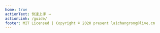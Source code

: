 ```yaml
---
home: true
actionText: 快速上手 →
actionLink: /guide/
footer: MIT Licensed | Copyright © 2020 present laichangrong@live.cn
---
```


